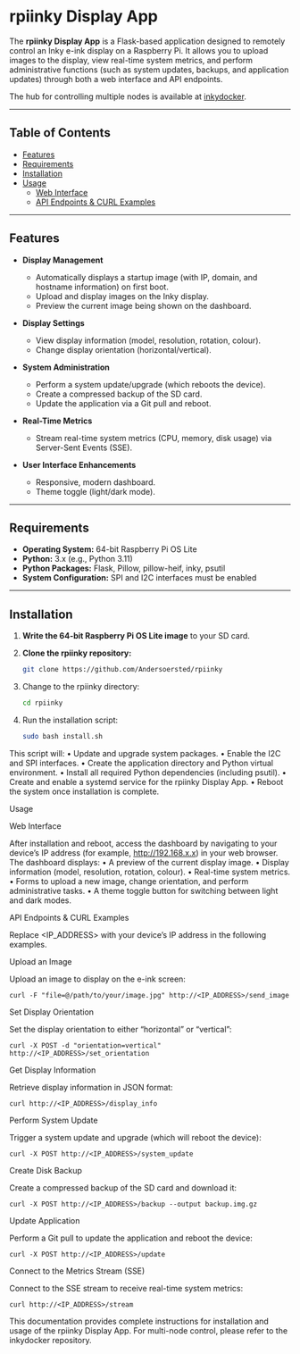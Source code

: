# rpiinky Display App

The **rpiinky Display App** is a Flask-based application designed to remotely control an Inky e-ink display on a Raspberry Pi. It allows you to upload images to the display, view real-time system metrics, and perform administrative functions (such as system updates, backups, and application updates) through both a web interface and API endpoints.

The hub for controlling multiple nodes is available at [inkydocker](https://github.com/Andersoersted/inkydocker).

---

## Table of Contents

- [Features](#features)
- [Requirements](#requirements)
- [Installation](#installation)
- [Usage](#usage)
  - [Web Interface](#web-interface)
  - [API Endpoints & CURL Examples](#api-endpoints--curl-examples)

---

## Features

- **Display Management**
  - Automatically displays a startup image (with IP, domain, and hostname information) on first boot.
  - Upload and display images on the Inky display.
  - Preview the current image being shown on the dashboard.

- **Display Settings**
  - View display information (model, resolution, rotation, colour).
  - Change display orientation (horizontal/vertical).

- **System Administration**
  - Perform a system update/upgrade (which reboots the device).
  - Create a compressed backup of the SD card.
  - Update the application via a Git pull and reboot.

- **Real-Time Metrics**
  - Stream real-time system metrics (CPU, memory, disk usage) via Server-Sent Events (SSE).

- **User Interface Enhancements**
  - Responsive, modern dashboard.
  - Theme toggle (light/dark mode).

---

## Requirements

- **Operating System:** 64-bit Raspberry Pi OS Lite
- **Python:** 3.x (e.g., Python 3.11)
- **Python Packages:** Flask, Pillow, pillow-heif, inky, psutil
- **System Configuration:** SPI and I2C interfaces must be enabled

---

## Installation

1. **Write the 64-bit Raspberry Pi OS Lite image** to your SD card.

2. **Clone the rpiinky repository:**

   ```bash
   git clone https://github.com/Andersoersted/rpiinky

3.	Change to the rpiinky directory:
   	 ```bash
	cd rpiinky


4.	Run the installation script:
	 ```bash
	sudo bash install.sh

This script will:
	•	Update and upgrade system packages.
	•	Enable the I2C and SPI interfaces.
	•	Create the application directory and Python virtual environment.
	•	Install all required Python dependencies (including psutil).
	•	Create and enable a systemd service for the rpiinky Display App.
	•	Reboot the system once installation is complete.

Usage

Web Interface

After installation and reboot, access the dashboard by navigating to your device’s IP address (for example, http://192.168.x.x) in your web browser. The dashboard displays:
	•	A preview of the current display image.
	•	Display information (model, resolution, rotation, colour).
	•	Real-time system metrics.
	•	Forms to upload a new image, change orientation, and perform administrative tasks.
	•	A theme toggle button for switching between light and dark modes.

API Endpoints & CURL Examples

Replace <IP_ADDRESS> with your device’s IP address in the following examples.

Upload an Image

Upload an image to display on the e-ink screen:
 	
  	curl -F "file=@/path/to/your/image.jpg" http://<IP_ADDRESS>/send_image

Set Display Orientation

Set the display orientation to either “horizontal” or “vertical”:

	curl -X POST -d "orientation=vertical" http://<IP_ADDRESS>/set_orientation

Get Display Information

Retrieve display information in JSON format:

	curl http://<IP_ADDRESS>/display_info

Perform System Update

Trigger a system update and upgrade (which will reboot the device):

	curl -X POST http://<IP_ADDRESS>/system_update

Create Disk Backup

Create a compressed backup of the SD card and download it:

	curl -X POST http://<IP_ADDRESS>/backup --output backup.img.gz

Update Application

Perform a Git pull to update the application and reboot the device:

	curl -X POST http://<IP_ADDRESS>/update

Connect to the Metrics Stream (SSE)

Connect to the SSE stream to receive real-time system metrics:

	curl http://<IP_ADDRESS>/stream

This documentation provides complete instructions for installation and usage of the rpiinky Display App. For multi-node control, please refer to the inkydocker repository.

